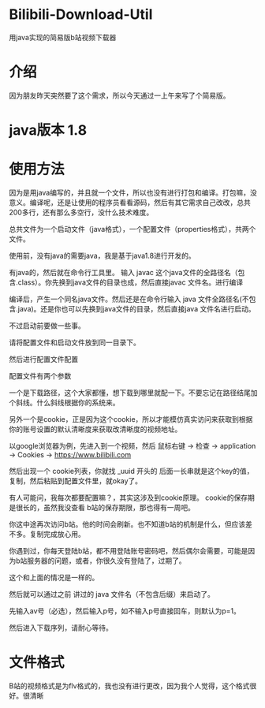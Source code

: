 # Bilibili-Download-Util
用java实现的简易版b站视频下载器

# 介绍

因为朋友昨天突然要了这个需求，所以今天通过一上午来写了个简易版。


# java版本 1.8



# 使用方法

因为是用java编写的，并且就一个文件，所以也没有进行打包和编译。打包嘛，没意义。编译呢，还是让使用的程序员看看源码，然后有其它需求自己改改，总共200多行，还有那么多空行，没什么技术难度。

总共文件为一个启动文件（java格式），一个配置文件（properties格式），共两个文件。

使用前，没有java的需要java，我是基于java1.8进行开发的。

有java的，然后就在命令行工具里。 输入 javac 这个java文件的全路径名（包含.class）。你先换到java文件的目录也成，然后直接javac 文件名。进行编译

编译后，产生一个同名java文件。然后还是在命令行输入 java 文件全路径名(不包含.java)。还是你也可以先换到java文件的目录，然后直接java 文件名进行启动。

不过启动前要做一些事。

请将配置文件和启动文件放到同一目录下。

然后进行配置文件配置

配置文件有两个参数

一个是下载路径，这个大家都懂，想下载到哪里就配一下。不要忘记在路径结尾加个斜线。什么斜线根据你的系统来。

另外一个是cookie，正是因为这个cookie，所以才能模仿真实访问来获取到根据你的账号设置的默认清晰度来获取改清晰度的视频地址。


以google浏览器为例，先进入到一个视频，然后 鼠标右键 -> 检查 -> application -> Cookies -> https://www.bilibili.com 

然后出现一个 cookie列表，你就找 _uuid 开头的 后面一长串就是这个key的值，复制，然后粘贴到配置文件里，就okay了。

有人可能问，我每次都要配置嘛？，其实这涉及到cookie原理。 cookie的保存期是很长的，虽然我没查看 b站的保存期限，那也得有一周吧。

你这中途再次访问b站。他的时间会刷新。也不知道b站的机制是什么，但应该差不多。复制完成放心用。

你遇到过，你每天登陆b站，都不用登陆账号密码吧，然后偶尔会需要，可能是因为b站服务器的问题，或者，你很久没有登陆了，过期了。

这个和上面的情况是一样的。


然后就可以通过之前 讲过的 java 文件名（不包含后缀）来启动了。

先输入av号（必选），然后输入p号，如不输入p号直接回车，则默认为p=1。

然后进入下载序列，请耐心等待。



# 文件格式

B站的视频格式是为flv格式的，我也没有进行更改，因为我个人觉得，这个格式很好。很清晰

